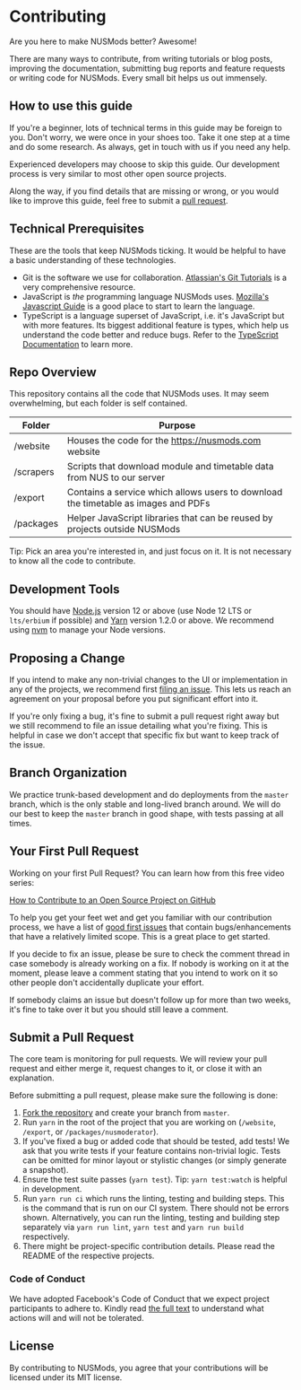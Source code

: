 # Contributing

Are you here to make NUSMods better? Awesome!

There are many ways to contribute, from writing tutorials or blog posts, improving the documentation, submitting bug reports and feature requests or writing code for NUSMods. Every small bit helps us out immensely.

## How to use this guide

If you're a beginner, lots of technical terms in this guide may be foreign to you. Don't worry, we were once in your shoes too. Take it one step at a time and do some research. As always, get in touch with us if you need any help.

Experienced developers may choose to skip this guide. Our development process is very similar to most other open source projects.

Along the way, if you find details that are missing or wrong, or you would like to improve this guide, feel free to submit a [pull request](#submit-a-pull-request).

## Technical Prerequisites

These are the tools that keep NUSMods ticking. It would be helpful to have a basic understanding of these technologies.

- Git is the software we use for collaboration. [Atlassian's Git Tutorials](https://www.atlassian.com/git/tutorials) is a very comprehensive resource.
- JavaScript is _the_ programming language NUSMods uses. [Mozilla's Javascript Guide](https://developer.mozilla.org/en-US/docs/Web/JavaScript) is a good place to start to learn the language.
- TypeScript is a language superset of JavaScript, i.e. it's JavaScript but with more features. Its biggest additional feature is types, which help us understand the code better and reduce bugs. Refer to the [TypeScript Documentation](https://www.typescriptlang.org/docs/home.html) to learn more.

## Repo Overview

This repository contains all the code that NUSMods uses. It may seem overwhelming, but each folder is self contained.

| Folder    | Purpose                                                                            |
| --------- | ---------------------------------------------------------------------------------- |
| /website  | Houses the code for the https://nusmods.com website                                |
| /scrapers | Scripts that download module and timetable data from NUS to our server             |
| /export   | Contains a service which allows users to download the timetable as images and PDFs |
| /packages | Helper JavaScript libraries that can be reused by projects outside NUSMods         |

Tip: Pick an area you're interested in, and just focus on it. It is not necessary to know all the code to contribute.

## Development Tools

You should have [Node.js](https://nodejs.org/) version 12 or above (use Node 12 LTS or `lts/erbium` if possible) and [Yarn](https://yarnpkg.com/en/) version 1.2.0 or above. We recommend using [nvm](https://github.com/creationix/nvm) to manage your Node versions.

## Proposing a Change

If you intend to make any non-trivial changes to the UI or implementation in any of the projects, we recommend first [filing an issue](https://github.com/nusmodifications/nusmods/issues/new?template=FEATURE_REQUEST.md). This lets us reach an agreement on your proposal before you put significant effort into it.

If you're only fixing a bug, it's fine to submit a pull request right away but we still recommend to file an issue detailing what you're fixing. This is helpful in case we don't accept that specific fix but want to keep track of the issue.

## Branch Organization

We practice trunk-based development and do deployments from the `master` branch, which is the only stable and long-lived branch around. We will do our best to keep the `master` branch in good shape, with tests passing at all times.

## Your First Pull Request

Working on your first Pull Request? You can learn how from this free video series:

[How to Contribute to an Open Source Project on GitHub](https://egghead.io/series/how-to-contribute-to-an-open-source-project-on-github)

To help you get your feet wet and get you familiar with our contribution process, we have a list of [good first issues](https://github.com/nusmodifications/nusmods/issues?q=is%3Aissue+is%3Aopen+label%3A%22good+first+issue%22) that contain bugs/enhancements that have a relatively limited scope. This is a great place to get started.

If you decide to fix an issue, please be sure to check the comment thread in case somebody is already working on a fix. If nobody is working on it at the moment, please leave a comment stating that you intend to work on it so other people don't accidentally duplicate your effort.

If somebody claims an issue but doesn't follow up for more than two weeks, it's fine to take over it but you should still leave a comment.

## Submit a Pull Request

The core team is monitoring for pull requests. We will review your pull request and either merge it, request changes to it, or close it with an explanation.

Before submitting a pull request, please make sure the following is done:

1. [Fork the repository](https://github.com/nusmodifications/nusmods) and create your branch from `master`.
1. Run `yarn` in the root of the project that you are working on (`/website`, `/export`, or `/packages/nusmoderator`).
1. If you've fixed a bug or added code that should be tested, add tests! We ask that you write tests if your feature contains non-trivial logic. Tests can be omitted for minor layout or stylistic changes (or simply generate a snapshot).
1. Ensure the test suite passes (`yarn test`). Tip: `yarn test:watch` is helpful in development.
1. Run `yarn run ci` which runs the linting, testing and building steps. This is the command that is run on our CI system. There should not be errors shown. Alternatively, you can run the linting, testing and building step separately via `yarn run lint`, `yarn test` and `yarn run build` respectively.
1. There might be project-specific contribution details. Please read the README of the respective projects.

### Code of Conduct

We have adopted Facebook's Code of Conduct that we expect project participants to adhere to. Kindly read [the full text](https://code.facebook.com/codeofconduct) to understand what actions will and will not be tolerated.

## License

By contributing to NUSMods, you agree that your contributions will be licensed under its MIT license.
